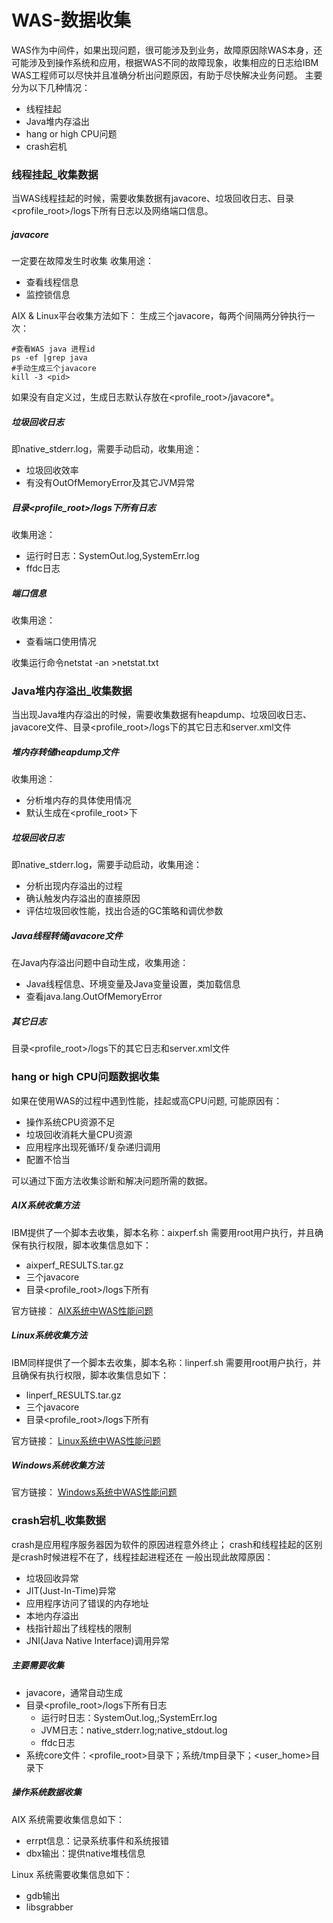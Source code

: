 # WAS-数据收集
WAS作为中间件，如果出现问题，很可能涉及到业务，故障原因除WAS本身，还可能涉及到操作系统和应用，根据WAS不同的故障现象，收集相应的日志给IBM WAS工程师可以尽快并且准确分析出问题原因，有助于尽快解决业务问题。
主要分为以下几种情况：
- 线程挂起
- Java堆内存溢出
- hang or high CPU问题
- crash宕机

### 线程挂起_收集数据
当WAS线程挂起的时候，需要收集数据有javacore、垃圾回收日志、目录<profile_root>/logs下所有日志以及网络端口信息。
##### javacore
一定要在故障发生时收集
收集用途：
- 查看线程信息
- 监控锁信息

AIX & Linux平台收集方法如下：
生成三个javacore，每两个间隔两分钟执行一次：
```shell
#查看WAS java 进程id
ps -ef |grep java
#手动生成三个javacore
kill -3 <pid>
```
如果没有自定义过，生成日志默认存放在<profile_root>/javacore*。

##### 垃圾回收日志
即native_stderr.log，需要手动启动，收集用途：
- 垃圾回收效率
- 有没有OutOfMemoryError及其它JVM异常

##### 目录<profile_root>/logs下所有日志
收集用途：
- 运行时日志：SystemOut.log,SystemErr.log
- ffdc日志

##### 端口信息
收集用途：
- 查看端口使用情况

收集运行命令netstat -an >netstat.txt

### Java堆内存溢出_收集数据
当出现Java堆内存溢出的时候，需要收集数据有heapdump、垃圾回收日志、javacore文件、目录<profile_root>/logs下的其它日志和server.xml文件
##### 堆内存转储heapdump文件
收集用途：
- 分析堆内存的具体使用情况
- 默认生成在<profile_root>下

##### 垃圾回收日志
即native_stderr.log，需要手动启动，收集用途：
- 分析出现内存溢出的过程
- 确认触发内存溢出的直接原因
- 评估垃圾回收性能，找出合适的GC策略和调优参数

##### Java线程转储javacore文件
在Java内存溢出问题中自动生成，收集用途：
- Java线程信息、环境变量及Java变量设置，类加载信息
- 查看java.lang.OutOfMemoryError

##### 其它日志
目录<profile_root>/logs下的其它日志和server.xml文件

### hang or high CPU问题数据收集
如果在使用WAS的过程中遇到性能，挂起或高CPU问题,
可能原因有：
- 操作系统CPU资源不足
- 垃圾回收消耗大量CPU资源
- 应用程序出现死循环/复杂递归调用
- 配置不恰当

可以通过下面方法收集诊断和解决问题所需的数据。
##### AIX系统收集方法
IBM提供了一个脚本去收集，脚本名称：aixperf.sh
需要用root用户执行，并且确保有执行权限，脚本收集信息如下：
- aixperf_RESULTS.tar.gz
- 三个javacore
- 目录<profile_root>/logs下所有

官方链接：
[AIX系统中WAS性能问题](https://www.ibm.com/support/pages/node/660891)
##### Linux系统收集方法
IBM同样提供了一个脚本去收集，脚本名称：linperf.sh
需要用root用户执行，并且确保有执行权限，脚本收集信息如下：
- linperf_RESULTS.tar.gz
- 三个javacore
- 目录<profile_root>/logs下所有

官方链接：
[Linux系统中WAS性能问题](https://www.ibm.com/support/pages/node/72419?mhsrc=ibmsearch_a&mhq=%20hang%2C%20or%20high%20CPU%20issues%20with%20WebSphere%20Application%20Server%20on%20linux)
##### Windows系统收集方法
官方链接：
[Windows系统中WAS性能问题](https://www.ibm.com/support/pages/node/71631)
### crash宕机_收集数据
crash是应用程序服务器因为软件的原因进程意外终止；
crash和线程挂起的区别是crash时候进程不在了，线程挂起进程还在
一般出现此故障原因：
- 垃圾回收异常
- JIT(Just-In-Time)异常
- 应用程序访问了错误的内存地址
- 本地内存溢出
- 栈指针超出了线程栈的限制
- JNI(Java Native Interface)调用异常

##### 主要需要收集
- javacore，通常自动生成
- 目录<profile_root>/logs下所有日志
  - 运行时日志：SystemOut.log,;SystemErr.log
  - JVM日志：native_stderr.log;native_stdout.log
  - ffdc日志
- 系统core文件：<profile_root>目录下；系统/tmp目录下；<user_home>目录下

##### 操作系统数据收集
AIX 系统需要收集信息如下：
- errpt信息：记录系统事件和系统报错
- dbx输出：提供native堆栈信息

Linux 系统需要收集信息如下：
- gdb输出
- libsgrabber
